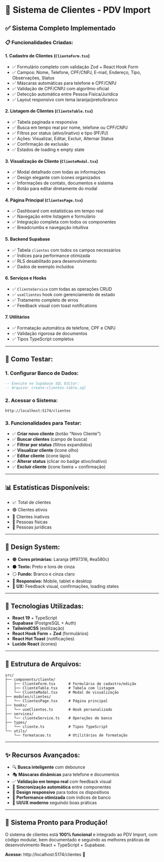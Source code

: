 # 🏢 Sistema de Clientes - PDV Import

## ✅ Sistema Completo Implementado

### 📋 **Funcionalidades Criadas:**

#### 1. **Cadastro de Clientes** (`ClienteForm.tsx`)
- ✅ Formulário completo com validação Zod + React Hook Form
- ✅ Campos: Nome, Telefone, CPF/CNPJ, E-mail, Endereço, Tipo, Observações, Status
- ✅ Máscaras automáticas para telefone e CPF/CNPJ
- ✅ Validação de CPF/CNPJ com algoritmo oficial
- ✅ Detecção automática entre Pessoa Física/Jurídica
- ✅ Layout responsivo com tema laranja/preto/branco

#### 2. **Listagem de Clientes** (`ClienteTable.tsx`)
- ✅ Tabela paginada e responsiva
- ✅ Busca em tempo real por nome, telefone ou CPF/CNPJ
- ✅ Filtros por status (ativo/inativo) e tipo (PF/PJ)
- ✅ Ações: Visualizar, Editar, Excluir, Alternar Status
- ✅ Confirmação de exclusão
- ✅ Estados de loading e empty state

#### 3. **Visualização de Cliente** (`ClienteModal.tsx`)
- ✅ Modal detalhado com todas as informações
- ✅ Design elegante com ícones organizados
- ✅ Informações de contato, documentos e sistema
- ✅ Botão para editar diretamente do modal

#### 4. **Página Principal** (`ClientesPage.tsx`)
- ✅ Dashboard com estatísticas em tempo real
- ✅ Navegação entre listagem e formulário
- ✅ Integração completa com todos os componentes
- ✅ Breadcrumbs e navegação intuitiva

#### 5. **Backend Supabase** 
- ✅ Tabela `clientes` com todos os campos necessários
- ✅ Índices para performance otimizada
- ✅ RLS desabilitado para desenvolvimento
- ✅ Dados de exemplo incluídos

#### 6. **Serviços e Hooks**
- ✅ `ClienteService` com todas as operações CRUD
- ✅ `useClientes` hook com gerenciamento de estado
- ✅ Tratamento completo de erros
- ✅ Feedback visual com toast notifications

#### 7. **Utilitários**
- ✅ Formatação automática de telefone, CPF e CNPJ
- ✅ Validação rigorosa de documentos
- ✅ Tipos TypeScript completos

---

## 🚀 **Como Testar:**

### 1. **Configurar Banco de Dados:**
```sql
-- Execute no Supabase SQL Editor:
-- Arquivo: create-clientes-table.sql
```

### 2. **Acessar o Sistema:**
```
http://localhost:5174/clientes
```

### 3. **Funcionalidades para Testar:**
- ✅ **Criar novo cliente** (botão "Novo Cliente")
- ✅ **Buscar clientes** (campo de busca)
- ✅ **Filtrar por status** (filtros expandidos)
- ✅ **Visualizar cliente** (ícone olho)
- ✅ **Editar cliente** (ícone lápis)
- ✅ **Alterar status** (clicar no badge ativo/inativo)
- ✅ **Excluir cliente** (ícone lixeira + confirmação)

---

## 📊 **Estatísticas Disponíveis:**
- 📈 Total de clientes
- 🟢 Clientes ativos
- 🔴 Clientes inativos  
- 👤 Pessoas físicas
- 🏢 Pessoas jurídicas

---

## 🎨 **Design System:**
- 🟠 **Cores primárias:** Laranja (#f97316, #ea580c)
- ⚫ **Texto:** Preto e tons de cinza
- ⚪ **Fundo:** Branco e cinza claro
- 📱 **Responsivo:** Mobile, tablet e desktop
- 🎯 **UX:** Feedback visual, confirmações, loading states

---

## 🔧 **Tecnologias Utilizadas:**
- **React 19** + TypeScript
- **Supabase** (PostgreSQL + Auth)
- **TailwindCSS** (estilização)
- **React Hook Form** + **Zod** (formulários)
- **React Hot Toast** (notificações)
- **Lucide React** (ícones)

---

## 📁 **Estrutura de Arquivos:**
```
src/
├── components/cliente/
│   ├── ClienteForm.tsx      # Formulário de cadastro/edição
│   ├── ClienteTable.tsx     # Tabela com listagem
│   └── ClienteModal.tsx     # Modal de visualização
├── modules/clientes/
│   └── ClientesPage.tsx     # Página principal
├── hooks/
│   └── useClientes.ts       # Hook personalizado
├── services/
│   └── clienteService.ts    # Operações de banco
├── types/
│   └── cliente.ts           # Tipos TypeScript
└── utils/
    └── formatacao.ts        # Utilitários de formatação
```

---

## ✨ **Recursos Avançados:**
- 🔍 **Busca inteligente** com debounce
- 🎭 **Máscaras dinâmicas** para telefone e documentos
- ✅ **Validação em tempo real** com feedback visual
- 🔄 **Sincronização automática** entre componentes
- 📱 **Design responsivo** para todos os dispositivos
- 🚀 **Performance otimizada** com índices de banco
- 🎨 **UI/UX moderno** seguindo boas práticas

---

## 🎯 **Sistema Pronto para Produção!**

O sistema de clientes está **100% funcional** e integrado ao PDV Import, com código modular, bem documentado e seguindo as melhores práticas de desenvolvimento React + TypeScript + Supabase.

**Acesse:** http://localhost:5174/clientes 🚀
